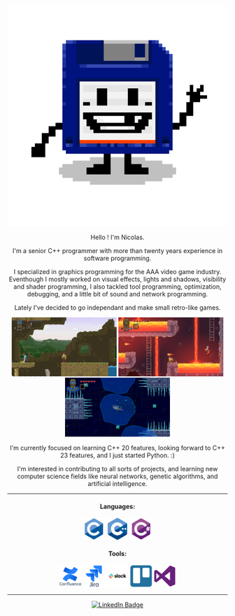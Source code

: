 <div id="header" align="center">
  <img src="https://github.com/njuspin/njuspin/blob/main/GitProfile_512.png">
</div>

<div id="description1" align="center">
  <p>Hello ! I'm Nicolas.</p>
  <p>I'm a senior C++ programmer with more than twenty years experience in software programming.</p>
  <p>I specialized in graphics programming for the AAA video game industry. Eventhough I mostly worked on visual effects, lights and shadows, visibility and shader programming, I also tackled tool programming, optimization, debugging, and a little bit of sound and network programming.</p>
  <p>Lately I've decided to go independant and make small retro-like games.</p>
</div>
<div id="thumbnails" align="center">
  <img src="https://github.com/njuspin/njuspin/blob/main/GitProfile_Thumb01.png" width="240">
  <img src="https://github.com/njuspin/njuspin/blob/main/GitProfile_Thumb02.png" width="240">
  <img src="https://github.com/njuspin/njuspin/blob/main/GitProfile_Thumb03.png" width="240">
</div>
<div id="description2" align="center">
  <p>I'm currently focused on learning C++ 20 features, looking forward to C++ 23 features, and I just started Python. :)</p>
  <p>I'm interested in contributing to all sorts of projects, and learning new computer science fields like neural networks, genetic algorithms, and artificial intelligence.</p>
</div>

---

<div id="lang" align="center">
  <h4>Languages:</h4>
  <div id="lang-icons">
    <img src="https://github.com/devicons/devicon/blob/master/icons/c/c-original.svg" title="C" alt="C" height="50">
    <img src="https://github.com/devicons/devicon/blob/master/icons/cplusplus/cplusplus-original.svg" title="C++" alt="C++" height="50">
    <img src="https://github.com/devicons/devicon/blob/master/icons/csharp/csharp-original.svg" title="C#" alt="C#" height="50">
  </div>
</div>

<div id="tools" align="center">
  <h4>Tools:</h4>
  <div id="tools-icons">
    <img src="https://github.com/devicons/devicon/blob/master/icons/confluence/confluence-original-wordmark.svg" title="Confluence" alt="Confluence" height="50">
    <img src="https://github.com/devicons/devicon/blob/master/icons/jira/jira-original-wordmark.svg" title="Jira" alt="Jira" height="50">
    <img src="https://github.com/devicons/devicon/blob/master/icons/slack/slack-original-wordmark.svg" title="Slack" alt="Slack" height="50">
    <img src="https://github.com/devicons/devicon/blob/master/icons/trello/trello-plain.svg" title="Trello" alt="Trello" height="50">
    <img src="https://github.com/devicons/devicon/blob/master/icons/visualstudio/visualstudio-plain.svg" title="VisualStudio" alt="VisualStudio" height="50">
  </div>
</div>

---

<div id="contact" align="center">
  <a href="https://www.linkedin.com/in/nicolas-juspin-6b139839">
    <img src="https://img.shields.io/badge/LinkedIn-blue?logo=linkedin&logoColor=white" alt="LinkedIn Badge">
  </a>
</div>

